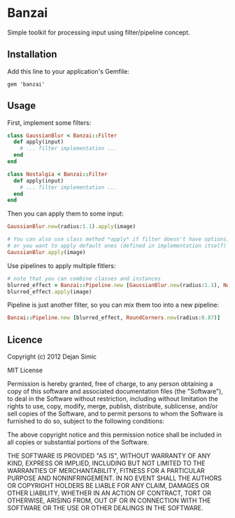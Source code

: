 # Banzai

Simple toolkit for processing input using filter/pipeline concept.

## Installation

Add this line to your application's Gemfile:

    gem 'banzai'

## Usage

First, implement some filters:

```ruby
class GaussianBlur < Banzai::Filter
  def apply(input)
    # ... filter implementation ...
  end
end 

class Nostalgia < Banzai::Filter
  def apply(input)
    # ... filter implementation ...
  end
end
```

Then you can apply them to some input:

```ruby
GaussianBlur.new(radius:1.1).apply(image)

# You can also use class method *apply* if filter doesn't have options, 
# or you want to apply default ones (defined in implementation itself)
GaussianBlur.apply(image)
```

Use pipelines to apply multiple fitlers:

```ruby
# note that you can combine classes and instances
blurred_effect = Banzai::Pipeline.new [GaussianBlur.new(radius:1.1), Nostalgia] 
blurred_effect.apply(image)
```

Pipeline is just another filter, so you can mix them too into a new
pipeline:
```ruby
Banzai::Pipeline.new [blurred_effect, RoundCorners.new(radius:0.87)] 
```

## Licence

Copyright (c) 2012 Dejan Simic

MIT License

Permission is hereby granted, free of charge, to any person obtaining
a copy of this software and associated documentation files (the
"Software"), to deal in the Software without restriction, including
without limitation the rights to use, copy, modify, merge, publish,
distribute, sublicense, and/or sell copies of the Software, and to
permit persons to whom the Software is furnished to do so, subject to
the following conditions:

The above copyright notice and this permission notice shall be
included in all copies or substantial portions of the Software.

THE SOFTWARE IS PROVIDED "AS IS", WITHOUT WARRANTY OF ANY KIND,
EXPRESS OR IMPLIED, INCLUDING BUT NOT LIMITED TO THE WARRANTIES OF
MERCHANTABILITY, FITNESS FOR A PARTICULAR PURPOSE AND
NONINFRINGEMENT. IN NO EVENT SHALL THE AUTHORS OR COPYRIGHT HOLDERS BE
LIABLE FOR ANY CLAIM, DAMAGES OR OTHER LIABILITY, WHETHER IN AN ACTION
OF CONTRACT, TORT OR OTHERWISE, ARISING FROM, OUT OF OR IN CONNECTION
WITH THE SOFTWARE OR THE USE OR OTHER DEALINGS IN THE SOFTWARE.
